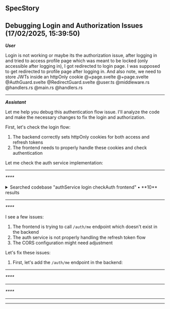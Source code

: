 ## SpecStory

## Debugging Login and Authorization Issues (17/02/2025, 15:39:50)

_**User**_

Login is not working or maybe its the authorization issue, after logging in and tried to access profile page which was meant to be locked (only accessible after logging in), I got redirected to login page. I was supposed to get redirected to profile page after logging in. And also note, we need to store JWTs inside an httpOnly cookie  @+page.svelte @+page.svelte @AuthGuard.svelte @RedirectGuard.svelte @user.ts @middleware.rs @handlers.rs @main.rs  @handlers.rs 

---

_**Assistant**_

Let me help you debug this authentication flow issue. I'll analyze the code and make the necessary changes to fix the login and authorization.

First, let's check the login flow:
1. The backend correctly sets httpOnly cookies for both access and refresh tokens
2. The frontend needs to properly handle these cookies and check authentication

Let me check the auth service implementation:

---

_****_

<details>
            <summary>Searched codebase "authService login checkAuth frontend" • **10** results</summary>
        
| File | Lines |
|------|-------|
| `frontend/src/lib/services/auth.ts` | L88-108 |
| `frontend/src/lib/services/auth.ts` | L22-48 |
| `frontend/src/lib/services/auth.ts` | L15-22 |
| `frontend/src/lib/services/auth.ts` | L1-8 |
| `frontend/src/lib/services/auth.ts` | L73-88 |
| `frontend/src/lib/services/auth.ts` | L108-127 |
| `frontend/src/lib/services/auth.ts` | L48-73 |
| `frontend/src/lib/services/auth.ts` | L128-130 |
| `frontend/src/lib/services/auth.ts` | L127-128 |
| `frontend/src/lib/services/auth.ts` | L8-15 |

</details>

---

_****_



I see a few issues:

1. The frontend is trying to call `/auth/me` endpoint which doesn't exist in the backend
2. The auth service is not properly handling the refresh token flow
3. The CORS configuration might need adjustment

Let's fix these issues:

1. First, let's add the `/auth/me` endpoint in the backend:

---

_****_



---

_****_



---



---

